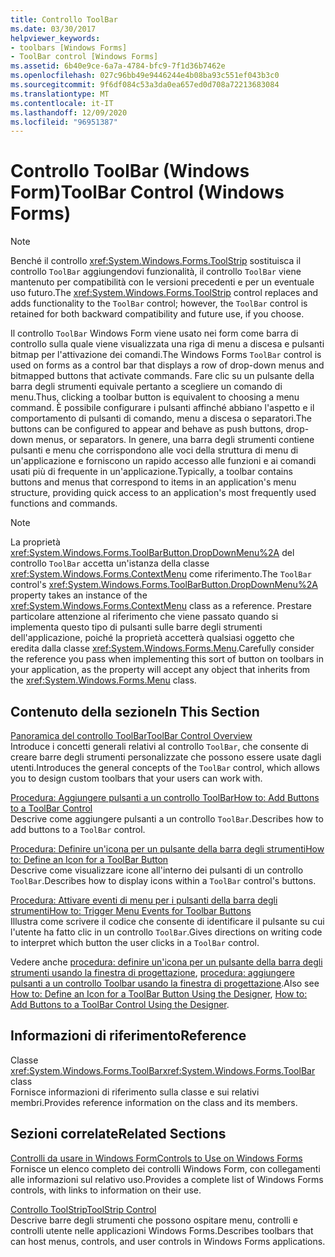 ```yaml
---
title: Controllo ToolBar
ms.date: 03/30/2017
helpviewer_keywords:
- toolbars [Windows Forms]
- ToolBar control [Windows Forms]
ms.assetid: 6b40e9ce-6a7a-4784-bfc9-7f1d36b7462e
ms.openlocfilehash: 027c96bb49e9446244e4b08ba93c551ef043b3c0
ms.sourcegitcommit: 9f6df084c53a3da0ea657ed0d708a72213683084
ms.translationtype: MT
ms.contentlocale: it-IT
ms.lasthandoff: 12/09/2020
ms.locfileid: "96951387"
---
```

# <a name="toolbar-control-windows-forms"></a><span data-ttu-id="f6637-102">Controllo ToolBar (Windows Form)</span><span class="sxs-lookup"><span data-stu-id="f6637-102">ToolBar Control (Windows Forms)</span></span>
> [!NOTE]
> <span data-ttu-id="f6637-103">Benché il controllo <xref:System.Windows.Forms.ToolStrip> sostituisca il controllo `ToolBar` aggiungendovi funzionalità, il controllo `ToolBar` viene mantenuto per compatibilità con le versioni precedenti e per un eventuale uso futuro.</span><span class="sxs-lookup"><span data-stu-id="f6637-103">The <xref:System.Windows.Forms.ToolStrip> control replaces and adds functionality to the `ToolBar` control; however, the `ToolBar` control is retained for both backward compatibility and future use, if you choose.</span></span>  
  
 <span data-ttu-id="f6637-104">Il controllo `ToolBar` Windows Form viene usato nei form come barra di controllo sulla quale viene visualizzata una riga di menu a discesa e pulsanti bitmap per l'attivazione dei comandi.</span><span class="sxs-lookup"><span data-stu-id="f6637-104">The Windows Forms `ToolBar` control is used on forms as a control bar that displays a row of drop-down menus and bitmapped buttons that activate commands.</span></span> <span data-ttu-id="f6637-105">Fare clic su un pulsante della barra degli strumenti equivale pertanto a scegliere un comando di menu.</span><span class="sxs-lookup"><span data-stu-id="f6637-105">Thus, clicking a toolbar button is equivalent to choosing a menu command.</span></span> <span data-ttu-id="f6637-106">È possibile configurare i pulsanti affinché abbiano l'aspetto e il comportamento di pulsanti di comando, menu a discesa o separatori.</span><span class="sxs-lookup"><span data-stu-id="f6637-106">The buttons can be configured to appear and behave as push buttons, drop-down menus, or separators.</span></span> <span data-ttu-id="f6637-107">In genere, una barra degli strumenti contiene pulsanti e menu che corrispondono alle voci della struttura di menu di un'applicazione e forniscono un rapido accesso alle funzioni e ai comandi usati più di frequente in un'applicazione.</span><span class="sxs-lookup"><span data-stu-id="f6637-107">Typically, a toolbar contains buttons and menus that correspond to items in an application's menu structure, providing quick access to an application's most frequently used functions and commands.</span></span>  
  
> [!NOTE]
> <span data-ttu-id="f6637-108">La proprietà <xref:System.Windows.Forms.ToolBarButton.DropDownMenu%2A> del controllo `ToolBar` accetta un'istanza della classe <xref:System.Windows.Forms.ContextMenu> come riferimento.</span><span class="sxs-lookup"><span data-stu-id="f6637-108">The `ToolBar` control's <xref:System.Windows.Forms.ToolBarButton.DropDownMenu%2A> property takes an instance of the <xref:System.Windows.Forms.ContextMenu> class as a reference.</span></span> <span data-ttu-id="f6637-109">Prestare particolare attenzione al riferimento che viene passato quando si implementa questo tipo di pulsanti sulle barre degli strumenti dell'applicazione, poiché la proprietà accetterà qualsiasi oggetto che eredita dalla classe <xref:System.Windows.Forms.Menu>.</span><span class="sxs-lookup"><span data-stu-id="f6637-109">Carefully consider the reference you pass when implementing this sort of button on toolbars in your application, as the property will accept any object that inherits from the <xref:System.Windows.Forms.Menu> class.</span></span>  
  
## <a name="in-this-section"></a><span data-ttu-id="f6637-110">Contenuto della sezione</span><span class="sxs-lookup"><span data-stu-id="f6637-110">In This Section</span></span>  
 [<span data-ttu-id="f6637-111">Panoramica del controllo ToolBar</span><span class="sxs-lookup"><span data-stu-id="f6637-111">ToolBar Control Overview</span></span>](toolbar-control-overview-windows-forms.md)  
 <span data-ttu-id="f6637-112">Introduce i concetti generali relativi al controllo `ToolBar`, che consente di creare barre degli strumenti personalizzate che possono essere usate dagli utenti.</span><span class="sxs-lookup"><span data-stu-id="f6637-112">Introduces the general concepts of the `ToolBar` control, which allows you to design custom toolbars that your users can work with.</span></span>  
  
 [<span data-ttu-id="f6637-113">Procedura: Aggiungere pulsanti a un controllo ToolBar</span><span class="sxs-lookup"><span data-stu-id="f6637-113">How to: Add Buttons to a ToolBar Control</span></span>](how-to-add-buttons-to-a-toolbar-control.md)  
 <span data-ttu-id="f6637-114">Descrive come aggiungere pulsanti a un controllo `ToolBar`.</span><span class="sxs-lookup"><span data-stu-id="f6637-114">Describes how to add buttons to a `ToolBar` control.</span></span>  
  
 [<span data-ttu-id="f6637-115">Procedura: Definire un'icona per un pulsante della barra degli strumenti</span><span class="sxs-lookup"><span data-stu-id="f6637-115">How to: Define an Icon for a ToolBar Button</span></span>](how-to-define-an-icon-for-a-toolbar-button.md)  
 <span data-ttu-id="f6637-116">Descrive come visualizzare icone all'interno dei pulsanti di un controllo `ToolBar`.</span><span class="sxs-lookup"><span data-stu-id="f6637-116">Describes how to display icons within a `ToolBar` control's buttons.</span></span>  
  
 [<span data-ttu-id="f6637-117">Procedura: Attivare eventi di menu per i pulsanti della barra degli strumenti</span><span class="sxs-lookup"><span data-stu-id="f6637-117">How to: Trigger Menu Events for Toolbar Buttons</span></span>](how-to-trigger-menu-events-for-toolbar-buttons.md)  
 <span data-ttu-id="f6637-118">Illustra come scrivere il codice che consente di identificare il pulsante su cui l'utente ha fatto clic in un controllo `ToolBar`.</span><span class="sxs-lookup"><span data-stu-id="f6637-118">Gives directions on writing code to interpret which button the user clicks in a `ToolBar` control.</span></span>  
  
 <span data-ttu-id="f6637-119">Vedere anche [procedura: definire un'icona per un pulsante della barra degli strumenti usando la finestra di progettazione](how-to-define-an-icon-for-a-toolbar-button-using-the-designer.md), [procedura: aggiungere pulsanti a un controllo Toolbar usando la finestra di progettazione](how-to-add-buttons-to-a-toolbar-control-using-the-designer.md).</span><span class="sxs-lookup"><span data-stu-id="f6637-119">Also see [How to: Define an Icon for a ToolBar Button Using the Designer](how-to-define-an-icon-for-a-toolbar-button-using-the-designer.md), [How to: Add Buttons to a ToolBar Control Using the Designer](how-to-add-buttons-to-a-toolbar-control-using-the-designer.md).</span></span>  
  
## <a name="reference"></a><span data-ttu-id="f6637-120">Informazioni di riferimento</span><span class="sxs-lookup"><span data-stu-id="f6637-120">Reference</span></span>  
 <span data-ttu-id="f6637-121">Classe <xref:System.Windows.Forms.ToolBar></span><span class="sxs-lookup"><span data-stu-id="f6637-121"><xref:System.Windows.Forms.ToolBar> class</span></span>  
 <span data-ttu-id="f6637-122">Fornisce informazioni di riferimento sulla classe e sui relativi membri.</span><span class="sxs-lookup"><span data-stu-id="f6637-122">Provides reference information on the class and its members.</span></span>  
  
## <a name="related-sections"></a><span data-ttu-id="f6637-123">Sezioni correlate</span><span class="sxs-lookup"><span data-stu-id="f6637-123">Related Sections</span></span>  
 [<span data-ttu-id="f6637-124">Controlli da usare in Windows Form</span><span class="sxs-lookup"><span data-stu-id="f6637-124">Controls to Use on Windows Forms</span></span>](controls-to-use-on-windows-forms.md)  
 <span data-ttu-id="f6637-125">Fornisce un elenco completo dei controlli Windows Form, con collegamenti alle informazioni sul relativo uso.</span><span class="sxs-lookup"><span data-stu-id="f6637-125">Provides a complete list of Windows Forms controls, with links to information on their use.</span></span>  
  
 [<span data-ttu-id="f6637-126">Controllo ToolStrip</span><span class="sxs-lookup"><span data-stu-id="f6637-126">ToolStrip Control</span></span>](toolstrip-control-windows-forms.md)  
 <span data-ttu-id="f6637-127">Descrive barre degli strumenti che possono ospitare menu, controlli e controlli utente nelle applicazioni Windows Forms.</span><span class="sxs-lookup"><span data-stu-id="f6637-127">Describes toolbars that can host menus, controls, and user controls in Windows Forms applications.</span></span>
